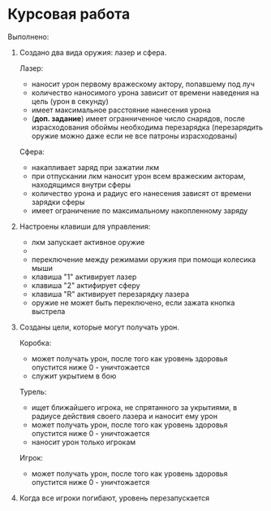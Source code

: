 # Курсовая работа

Выполнено:

1) Создано два вида оружия: лазер и сфера.
   
   Лазер:
   - наносит урон первому вражескому актору, попавшему под луч
   - количество наносимого урона зависит от времени наведения на цель (урон в секунду)
   - имеет максимальное расстояние нанесения урона
   - (**доп. задание**) имеет огранниченное число снарядов, после израсходования обоймы необходима перезарядка (перезарядить оружие можно даже если не все патроны израсходованы)
     
   Сфера:
   - накапливает заряд при зажатии лкм
   - при отпускании лкм наносит урон всем вражеским акторам, находящимся внутри сферы
   - количество урона и радиус его нанесения зависят от времени зарядки сферы
   - имеет ограничение по максимальному накопленному заряду
  
2) Настроены клавиши для управления:
   - лкм запускает активное оружие
   - 
   - переключение между режимами оружия при помощи колесика мыши
   - клавиша "1" активирует лазер
   - клавиша "2" актифирует сферу
   - клавиша "R" активирует перезарядку лазера
   - оружие не может быть переключено, если зажата кнопка выстрела

3) Созданы цели, которые могут получать урон.

   Коробка:
   - может получать урон, после того как уровень здоровья опустится ниже 0 - уничтожается
   - служит укрытием в бою
  
   Турель:
   - ищет ближайшего игрока, не спрятанного за укрытиями, в радиусе действия своего лазера и наносит ему урон
   - может получать урон, после того как уровень здоровья опустится ниже 0 - уничтожается
   - наносит урон только игрокам
  
   Игрок:
   - может получать урон, после того как уровень здоровья опустится ниже 0 - уничтожается
  
4) Когда все игроки погибают, уровень перезапускается

